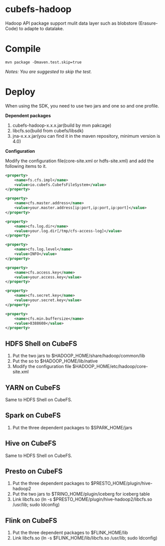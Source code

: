 # cubefs-hadoop
Hadoop API package support mulit data layer such as blobstore (Erasure-Code) to adapte to datalake. 

# Compile

`mvn package -Dmaven.test.skip=true`

*Notes: You are suggested to skip the test.*

# Deploy

When using the SDK, you need to use two jars and one so and one profile.

**Dependent packages**

1. cubefs-hadoop-x.x.x.jar(build by mvn pakcage)
2. libcfs.so(build from cubefs/libsdk)
3. jna-x.x.x.jar(you can find it in the maven repository, minimum version is 4.0)

**Configuration**

Modify the configuration file(core-site.xml or hdfs-site.xml) and add the following items to it.

```xml
<property>
	<name>fs.cfs.impl</name>
	<value>io.cubefs.CubefsFileSystem</value>
</property>

<property>
	<name>cfs.master.address</name>
	<value>your.master.address[ip:port,ip:port,ip:port]</value>
</property>

<property>
	<name>cfs.log.dir</name>   
	<value>your.log.dir[/tmp/cfs-access-log]</value>
</property>

<property>
	<name>cfs.log.level</name> 
	<value>INFO</value>
</property>

<property>
    <name>cfs.access.key</name>
    <value>your.access.key</value>
</property>

<property>
    <name>cfs.secret.key</name>
    <value>your.secret.key</value>
</property>

<property>
	<name>cfs.min.buffersize</name>
	<value>8388608</value>
</property>
```

## HDFS Shell on CubeFS

1. Put the two jars to $HADOOP_HOME/share/hadoop/common/lib
2. Put the so to $HADOOP_HOME/lib/native
3. Modify the configuration file $HADOOP_HOME/etc/hadoop/core-site.xml

## YARN on CubeFS

Same to HDFS Shell on CubeFS.

## Spark on CubeFS

1. Put the three dependent packages to $SPARK_HOME/jars

## Hive on CubeFS

Same to HDFS Shell on CubeFS.

## Presto on CubeFS

1. Put the three dependent packages to $PRESTO_HOME/plugin/hive-hadoop2
2. Put the two jars to $TRINO_HOME/plugin/iceberg for iceberg table
3. Link libcfs.so (ln -s $PRESTO_HOME/plugin/hive-hadoop2/libcfs.so /usr/lib; sudo ldconfig)

## Flink on CubeFS

1. Put the three dependent packages to $FLINK_HOME/lib
2. Link libcfs.so (ln -s $FLINK_HOME/lib/libcfs.so /usr/lib; sudo ldconfig)

